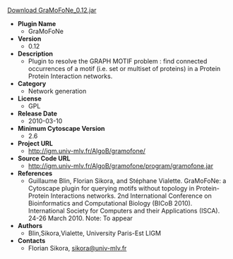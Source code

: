 <a href="GraMoFoNe_0.12.jar">Download GraMoFoNe_0.12.jar</a>

* __Plugin Name__
  * GraMoFoNe
* __Version__
  * 0.12
* __Description__
  * Plugin to resolve the GRAPH MOTIF problem : find connected occurrences of a motif (i.e. set or multiset of proteins) in a Protein Protein Interaction networks.
* __Category__
  * Network generation
* __License__
  * GPL
* __Release Date__
  * 2010-03-10
* __Minimum Cytoscape Version__
  * 2.6
* __Project URL__
  * http://igm.univ-mlv.fr/AlgoB/gramofone/
* __Source Code URL__
  * http://igm.univ-mlv.fr/AlgoB/gramofone/program/gramofone.jar
* __References__
  * Guillaume Blin, Florian Sikora, and Stéphane Vialette. GraMoFoNe: a Cytoscape plugin for querying motifs without topology in Protein-Protein Interactions networks. 2nd International Conference on Bioinformatics and Computational Biology (BICoB 2010). International Society for Computers and their Applications (ISCA). 24-26 March 2010. Note: To appear 
* __Authors__
  * Blin,Sikora,Vialette, University Paris-Est LIGM
* __Contacts__
  * Florian Sikora, sikora@univ-mlv.fr
